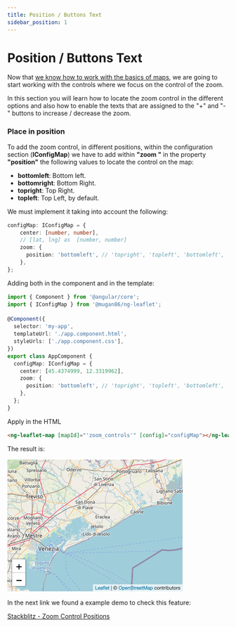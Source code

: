 ```yaml
---
title: Position / Buttons Text
sidebar_position: 1
---
```


# Position / Buttons Text

Now that [we know how to work with the basics of maps](../aspectos-basicos/mapa-basico.md), we are going to start working with the controls where we focus on the control of the zoom.

In this section you will learn how to locate the zoom control in the different options and also how to enable the texts that are assigned to the "+" and "-" buttons to increase / decrease the zoom.

### Place in position

To add the zoom control, in different positions, within the configuration section (**IConfigMap**) we have to add within **"zoom "** in the property **"position"** the following values ​​to locate the control on the map:

* **bottomleft**: Bottom left.
* **bottomright**: Bottom Right.
* **topright**: Top Right.
* **topleft**: Top Left, by default.

We must implement it taking into account the following:

```typescript
configMap: IConfigMap = {
    center: [number, number],
    // [lat, lng] as  [number, number]
    zoom: {
      position: 'bottomleft', // 'topright', 'topleft', 'bottomleft', 'bottomright'
    },
};
```

Adding both in the component and in the template:

```typescript
import { Component } from '@angular/core';
import { IConfigMap } from '@mugan86/ng-leaflet';

@Component({
  selector: 'my-app',
  templateUrl: './app.component.html',
  styleUrls: ['./app.component.css'],
})
export class AppComponent {
  configMap: IConfigMap = {
    center: [45.4374999, 12.3319962],
    zoom: {
      position: 'bottomleft', // 'topright', 'topleft', 'bottomleft', 'bottomright'
    },
  };
}

```

Apply in the HTML

```html
<ng-leaflet-map [mapId]="'zoom_controls'" [config]="configMap"></ng-leaflet>
```

The result is:

![Zoom controls Image](https://raw.githubusercontent.com/mugan86/i18n-ng-leaflet-doc/master/.gitbook/assets/03-zoom-controls.png)

In the next link we found a example demo to check this feature:

[Stackblitz - Zoom Control Positions](https://stackblitz.com/edit/angular-leaflet-zoom-positions-titles?embed=1&file=src/app/locations.ts&theme=dark)
